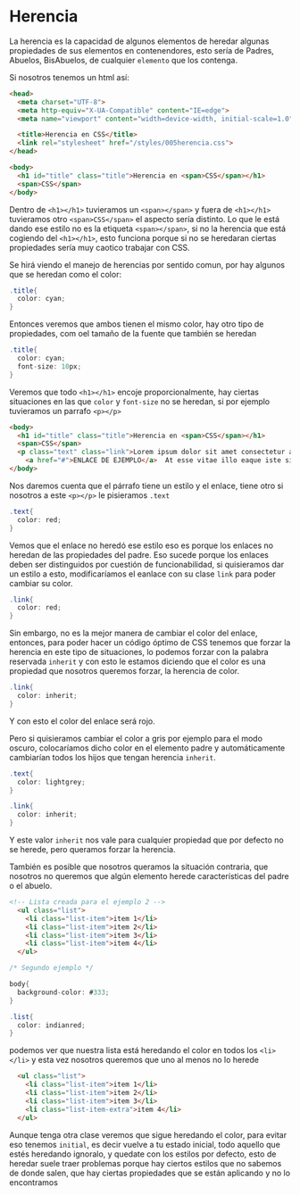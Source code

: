 # Herencia

La herencia es la capacidad de algunos elementos de heredar algunas propiedades de sus elementos en contenendores, esto sería de Padres, Abuelos, BisAbuelos, de cualquier `elemento` que los contenga.

Si nosotros tenemos un html así:

```html
<head>
  <meta charset="UTF-8">
  <meta http-equiv="X-UA-Compatible" content="IE=edge">
  <meta name="viewport" content="width=device-width, initial-scale=1.0">

  <title>Herencia en CSS</title>
  <link rel="stylesheet" href="/styles/005herencia.css">
</head>

<body>
  <h1 id="title" class="title">Herencia en <span>CSS</span></h1>
  <span>CSS</span>
</body>
```
Dentro de ``<h1></h1>`` tuvieramos un `<span></span>` y fuera de `<h1></h1>` tuvieramos otro `<span>CSS</span>` el aspecto sería distinto.
Lo que le está dando ese estilo no es la etiqueta `<span></span>`, si no la herencia que está cogiendo del `<h1></h1>`, esto funciona porque si no se heredaran ciertas propiedades sería muy caotico trabajar con CSS.

Se hirá viendo el manejo de herencias por sentido comun, por hay algunos que se heredan como el color:

```CS
.title{
  color: cyan;
}
```
Entonces veremos que ambos tienen el mismo color, hay otro tipo de propiedades, com oel tamaño de la fuente que también se heredan

```CS
.title{
  color: cyan;
  font-size: 10px;
}
```
Veremos que todo `<h1></h1>` encoje proporcionalmente, hay ciertas situaciones en las que `color` y `font-size` no se heredan, si por ejemplo tuvieramos un parrafo `<p></p>`

```html
<body>
  <h1 id="title" class="title">Herencia en <span>CSS</span></h1>
  <span>CSS</span>
  <p class="text" class="link">Lorem ipsum dolor sit amet consectetur adipisicing elit. Iure laudantium unde, tempore sapiente ipsum ratione dicta? 
    <a href="#">ENLACE DE EJEMPLO</a>  At esse vitae illo eaque iste similique atque, vel ex a impedit eveniet rerum!</p>
</body>
```
Nos daremos cuenta que el párrafo tiene un estilo y el enlace, tiene otro si nosotros a este `<p></p>` le pisieramos `.text`
```CS
.text{
  color: red;
}
```
Vemos que el enlace no heredó ese estilo eso es porque los enlaces no heredan de las propiedades del padre. Eso sucede porque los enlaces deben ser distinguidos por cuestión de funcionabilidad, si quisieramos dar un estilo a esto, modificaríamos el eanlace con su clase `link` para poder cambiar su color.

```CS
.link{
  color: red;
}
```
Sin embargo, no es la mejor manera de cambiar el color del enlace, entonces, para poder hacer un código óptimo de CSS tenemos que forzar la herencia en este tipo de situaciones, lo podemos forzar con la palabra reservada `inherit` y con esto le estamos diciendo que el color es una propiedad que nosotros queremos forzar, la herencia de color.
```CS
.link{
  color: inherit;
}
```
Y con esto el color del enlace será rojo.

Pero si quisieramos cambiar el color a gris por ejemplo para el modo oscuro, colocaríamos dicho color en el elemento padre y automáticamente cambiarían todos los hijos que tengan herencia `inherit`.

```CS
.text{
  color: lightgrey;
}

.link{
  color: inherit;
}
```
Y este valor `inherit` nos vale para cualquier propiedad que por defecto no se herede, pero queramos forzar la herencia.

También es posible que nosotros queramos la situación contraria, que nosotros no queremos que algún elemento herede características del padre o el abuelo.

```html
<!-- Lista creada para el ejemplo 2 -->
  <ul class="list">
    <li class="list-item">item 1</li>
    <li class="list-item">item 2</li>
    <li class="list-item">item 3</li>
    <li class="list-item">item 4</li>
  </ul>
```
```CS
/* Segundo ejemplo */

body{
  background-color: #333;
}

.list{
  color: indianred;
}
```
podemos ver que nuestra lista está heredando el color en todos los `<li></li>` y esta vez nosotros queremos que uno al menos no lo herede

```html
  <ul class="list">
    <li class="list-item">item 1</li>
    <li class="list-item">item 2</li>
    <li class="list-item">item 3</li>
    <li class="list-item-extra">item 4</li>
  </ul>
```
Aunque tenga otra clase veremos que sigue heredando el color, para evitar eso tenemos `initial`, es decir vuelve a tu estado inicial, todo aquello que estés heredando ignoralo, y quedate con los estilos por defecto, esto de heredar suele traer problemas porque hay ciertos estilos que no sabemos de donde salen, que hay ciertas propiedades que se están aplicando y no lo encontramos
```html
```

```html
```

```html
```

```html
```

```html
```

```html
```